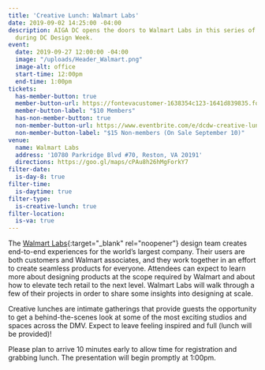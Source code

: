 ```yaml
---
title: 'Creative Lunch: Walmart Labs'
date: 2019-09-02 14:25:00 -04:00
description: AIGA DC opens the doors to Walmart Labs in this series of creative lunches
  during DC Design Week.
event:
  date: 2019-09-27 12:00:00 -04:00
  image: "/uploads/Header_Walmart.png"
  image-alt: office
  start-time: 12:00pm
  end-time: 1:00pm
tickets:
  has-member-button: true
  member-button-url: https://fontevacustomer-1638354c123-1641d839835.force.com/services/oauth2/authorize?client_id=3MVG9nthuDc9owbcOq7_07W.HriOQQPWTbMkrpOla.ajDQlTHf4_uby_mhwylcX.mJBU2O2SppTiZMS0J_HJd&response_type=code&redirect_uri=https://ikit.aiga.org/ikit_national_util/ikit-national-util-sso-redirect/&state=https%3A%2F%2Fdc.aiga.org%2Fevent%2Fdcdw-creative-lunch-walmart-labs%2F%3Fredirect_source%3Deventbrite_register
  member-button-label: "$10 Members"
  has-non-member-button: true
  non-member-button-url: https://www.eventbrite.com/e/dcdw-creative-lunch-walmart-labs-tickets-71296677281
  non-member-button-label: "$15 Non-members (On Sale September 10)"
venue:
  name: Walmart Labs
  address: '10780 Parkridge Blvd #70, Reston, VA 20191'
  directions: https://goo.gl/maps/cPAu8h26hMgForkY7
filter-date:
  is-day-8: true
filter-time:
  is-daytime: true
filter-type:
  is-creative-lunch: true
filter-location:
  is-va: true
---
```


The [Walmart Labs](https://www.walmartlabs.com/){:target="_blank" rel="noopener"} design team creates end-to-end experiences for the world’s largest company. Their users are both customers and Walmart associates, and they work together in an effort to create seamless products for everyone. Attendees can expect to learn more about designing products at the scope required by Walmart and about how to elevate tech retail to the next level. Walmart Labs will walk through a few of their projects in order to share some insights into designing at scale.

Creative lunches are intimate gatherings that provide guests the opportunity to get a behind-the-scenes look at some of the most exciting studios and spaces across the DMV. Expect to leave feeling inspired and full (lunch will be provided)!

Please plan to arrive 10 minutes early to allow time for registration and grabbing lunch. The presentation will begin promptly at 1:00pm.